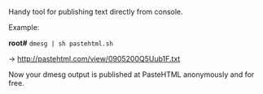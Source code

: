 Handy tool for publishing text directly from console.

Example:

**root#** `dmesg | sh pastehtml.sh`

-> http://pastehtml.com/view/0905200Q5Uub1F.txt

Now your dmesg output is published at PasteHTML anonymously and for free.